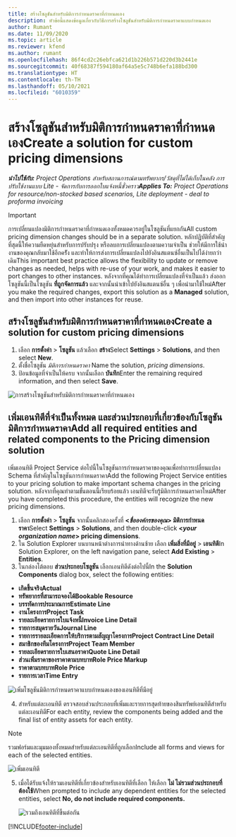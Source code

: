 ```yaml
---
title: สร้างโซลูชันสำหรับมิติการกำหนดราคาที่กำหนดเอง
description: หัวข้อนี้แสดงข้อมูลเกี่ยวกับวิธีการสร้างโซลูชันสำหรับมิติการกำหนดราคาแบบกำหนดเอง
author: Rumant
ms.date: 11/09/2020
ms.topic: article
ms.reviewer: kfend
ms.author: rumant
ms.openlocfilehash: 86f4cd2c26ebfca621d1b226b571d220d3b2441e
ms.sourcegitcommit: 40f68387f594180af64a5e5c748b6efa188bd300
ms.translationtype: HT
ms.contentlocale: th-TH
ms.lasthandoff: 05/10/2021
ms.locfileid: "6010359"
---
```

# <a name="create-a-solution-for-custom-pricing-dimensions"></a><span data-ttu-id="d124b-103">สร้างโซลูชันสำหรับมิติการกำหนดราคาที่กำหนดเอง</span><span class="sxs-lookup"><span data-stu-id="d124b-103">Create a solution for custom pricing dimensions</span></span>

 <span data-ttu-id="d124b-104">_**นำไปใช้กับ:** Project Operations สำหรับสถานการณ์ตามทรัพยากร/วัสดุที่ไม่ได้เก็บในคลัง การปรับใช้งานแบบ Lite - จัดการกับการออกใบแจ้งหนี้ชั่วคราว_</span><span class="sxs-lookup"><span data-stu-id="d124b-104">_**Applies To:** Project Operations for resource/non-stocked based scenarios, Lite deployment - deal to proforma invoicing_</span></span> 

>[!IMPORTANT]
><span data-ttu-id="d124b-105">การเปลี่ยนแปลงมิติการกำหนดราคาที่กำหนดเองทั้งหมดควรอยู่ในโซลูชันที่แยกกัน</span><span class="sxs-lookup"><span data-stu-id="d124b-105">All custom pricing dimension changes should be in a separate solution.</span></span> <span data-ttu-id="d124b-106">หลักปฏิบัติที่สำคัญที่สุดนี้ให้ความยืดหยุ่นสำหรับการปรับปรุง หรือลบการเปลี่ยนแปลงตามความจำเป็น ช่วยให้มีการใช้นำงานของคุณกลับมาใช้อีกครััง และทำให้การส่งการเปลี่ยนแปลงไปยังอินสแตนซ์อื่นเป็นไปได้ง่ายกว่าเดิม</span><span class="sxs-lookup"><span data-stu-id="d124b-106">This important best practice allows the flexibility to update or remove changes as needed, helps with re-use of your work, and makes it easier to port changes to other instances.</span></span> <span data-ttu-id="d124b-107">หลังจากที่คุณได้ทำการเปลี่ยนแปลงที่จำเป็นแล้ว ส่งออกโซลูชันนี้เป็นโซลูชัน **ที่ถูกจัดการแล้ว** และจากนั้นนำเข้าไปยังอินสแตนซ์อื่น ๆ เพื่อนำมาใช้ใหม่</span><span class="sxs-lookup"><span data-stu-id="d124b-107">After you make the required changes, export this solution as a **Managed** solution, and then import into other instances for reuse.</span></span>

## <a name="create-a-solution-for-custom-pricing-dimensions"></a><span data-ttu-id="d124b-108">สร้างโซลูชันสำหรับมิติการกำหนดราคาที่กำหนดเอง</span><span class="sxs-lookup"><span data-stu-id="d124b-108">Create a solution for custom pricing dimensions</span></span>

1.  <span data-ttu-id="d124b-109">เลือก **การตั้งค่า** > **โซลูชัน** แล้วเลือก **สร้าง**</span><span class="sxs-lookup"><span data-stu-id="d124b-109">Select **Settings** > **Solutions**, and then select **New**.</span></span>
2.  <span data-ttu-id="d124b-110">ตั้งชื่อโซลูชัน *มิติการกำหนดราคา <your organization name>*</span><span class="sxs-lookup"><span data-stu-id="d124b-110">Name the solution, *<your organization name> pricing dimensions*.</span></span>
3. <span data-ttu-id="d124b-111">ป้อนข้อมูลที่จำเป็นให้ครบ จากนั้นเลือก **บันทึก**</span><span class="sxs-lookup"><span data-stu-id="d124b-111">Enter the remaining required information, and then select **Save**.</span></span>

  ![การสร้างโซลูชันสำหรับมิติการกำหนดราคาที่กำหนดเอง](./media/Creation-of-custom-pricing-dimension-solution.png)
 
## <a name="add-all-required-entities-and-related-components-to-the-pricing-dimension-solution"></a><span data-ttu-id="d124b-113">เพิ่มเอนทิตีที่จำเป็นทั้งหมด และส่วนประกอบที่เกี่ยวข้องกับโซลูชันมิติการกำหนดราคา</span><span class="sxs-lookup"><span data-stu-id="d124b-113">Add all required entities and related components to the Pricing dimension solution</span></span>

<span data-ttu-id="d124b-114">เพิ่มเอนทิตี Project Service ต่อไปนี้ในโซลูชันการกำหนดราคาของคุณเพื่อทำการเปลี่ยนแปลง Schema ที่สำคัญในโซลูชันการกำหนดราคา</span><span class="sxs-lookup"><span data-stu-id="d124b-114">Add the following Project Service entities to your pricing solution to make important schema changes in the pricing solution.</span></span> <span data-ttu-id="d124b-115">หลังจากที่คุณทำตามขั้นตอนนี้เรียบร้อยแล้ว เอนทิตีจะรับรู้มิติการกำหนดราคาใหม่</span><span class="sxs-lookup"><span data-stu-id="d124b-115">After you have completed this procedure, the entities will recognize the new pricing dimensions.</span></span>

1.  <span data-ttu-id="d124b-116">เลือก **การตั้งค่า** > **โซลูชัน** จากนั้นคลิกสองครั้งที่ **<*ชื่อองค์กรของคุณ*> มิติการกำหนดราคา**</span><span class="sxs-lookup"><span data-stu-id="d124b-116">Select **Settings** > **Solutions**, and then double-click **<*your organization name*> pricing dimensions**.</span></span>
2.  <span data-ttu-id="d124b-117">ใน Solution Explorer บนบานหน้าต่างการนำทางด้านซ้าย เลือก **เพิ่มสิ่งที่มีอยู่** > **เอนทิตี**</span><span class="sxs-lookup"><span data-stu-id="d124b-117">In Solution Explorer, on the left navigation pane, select **Add Existing** > **Entities**.</span></span>
3.  <span data-ttu-id="d124b-118">ในกล่องโต้ตอบ **ส่วนประกอบโซลูชัน** เลือกเอนทิตีดังต่อไปนี้</span><span class="sxs-lookup"><span data-stu-id="d124b-118">In the **Solution Components** dialog box, select the following entities:</span></span>
 
   - <span data-ttu-id="d124b-119">**เกิดขึ้นจริง**</span><span class="sxs-lookup"><span data-stu-id="d124b-119">**Actual**</span></span>
   - <span data-ttu-id="d124b-120">**ทรัพยากรที่สามารถจองได้**</span><span class="sxs-lookup"><span data-stu-id="d124b-120">**Bookable Resource**</span></span>
   - <span data-ttu-id="d124b-121">**บรรทัดการประมาณการ**</span><span class="sxs-lookup"><span data-stu-id="d124b-121">**Estimate Line**</span></span>
   - <span data-ttu-id="d124b-122">**งานโครงการ**</span><span class="sxs-lookup"><span data-stu-id="d124b-122">**Project Task**</span></span>
   - <span data-ttu-id="d124b-123">**รายละเอียดรายการใบแจ้งหนี้**</span><span class="sxs-lookup"><span data-stu-id="d124b-123">**Invoice Line Detail**</span></span>
   - <span data-ttu-id="d124b-124">**รายการสมุดรายวัน**</span><span class="sxs-lookup"><span data-stu-id="d124b-124">**Journal Line**</span></span>
   - <span data-ttu-id="d124b-125">**รายการรายละเอียดการให้บริการตามสัญญาโครงการ**</span><span class="sxs-lookup"><span data-stu-id="d124b-125">**Project Contract Line Detail**</span></span>
   - <span data-ttu-id="d124b-126">**สมาชิกของทีมโครงการ**</span><span class="sxs-lookup"><span data-stu-id="d124b-126">**Project Team Member**</span></span>
   - <span data-ttu-id="d124b-127">**รายละเอียดรายการใบเสนอราคา**</span><span class="sxs-lookup"><span data-stu-id="d124b-127">**Quote Line Detail**</span></span>
   - <span data-ttu-id="d124b-128">**ส่วนเพิ่มราคาของราคาตามบทบาท**</span><span class="sxs-lookup"><span data-stu-id="d124b-128">**Role Price Markup**</span></span>
   - <span data-ttu-id="d124b-129">**ราคาตามบทบาท**</span><span class="sxs-lookup"><span data-stu-id="d124b-129">**Role Price**</span></span>
   - <span data-ttu-id="d124b-130">**รายการเวลา**</span><span class="sxs-lookup"><span data-stu-id="d124b-130">**Time Entry**</span></span>
 
   ![เพิ่มโซลูชันมิติการกำหนดราคาแบบกำหนดเองของเอนทิตีที่มีอยู่](./media/Existing-entities-to-PD-solution.png)
 
 4. <span data-ttu-id="d124b-132">สำหรับแต่ละเอนทิตี ตรวจสอบส่วนประกอบที่เพิ่มและรายการสุดท้ายของสินทรัพย์เอนทิตีสำหรับแต่ละเอนทิตี</span><span class="sxs-lookup"><span data-stu-id="d124b-132">For each entity, review the components being added and the final list of entity assets for each entity.</span></span> 

   >[!NOTE]
   > <span data-ttu-id="d124b-133">รวมฟอร์มและมุมมองทั้งหมดสำหรับแต่ละเอนทิตีที่ถูกเลือก</span><span class="sxs-lookup"><span data-stu-id="d124b-133">Include all forms and views for each of the selected entities.</span></span>

  ![เพิ่มเอนทิตี](./media/solution-component-selection.png)


5.  <span data-ttu-id="d124b-135">เมื่อได้รับแจ้งให้รวมเอนทิตีที่เกี่ยวข้องสำหรับเอนทิตีที่เลือก ให้เลือก **ไม่ ไม่รวมส่วนประกอบที่ต้องใช้**</span><span class="sxs-lookup"><span data-stu-id="d124b-135">When prompted to include any dependent entities for the selected entities, select **No, do not include required components.**</span></span>

    ![รวมถึงเอนทิตีที่ขึ้นต่อกัน](./media/Do-not-include-required.png)


[!INCLUDE[footer-include](../includes/footer-banner.md)]